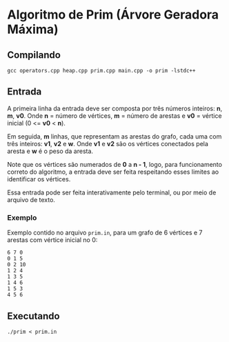 # Algoritmo de Prim (Árvore Geradora Máxima)

## Compilando
```
gcc operators.cpp heap.cpp prim.cpp main.cpp -o prim -lstdc++
```

## Entrada

A primeira linha da entrada deve ser composta por três números inteiros: **n**, **m**, **v0**. Onde **n** = número de vértices, **m** = número de arestas e **v0** = vértice inicial (0 <= **v0** < **n**).

Em seguida, **m** linhas, que representam as arestas do grafo, cada uma com três inteiros: **v1**, **v2** e **w**. Onde **v1** e **v2** são os vértices conectados pela aresta e **w** é o peso da aresta.

Note que os vértices são numerados de **0** a **n - 1**, logo, para funcionamento correto do algoritmo, a entrada deve ser feita respeitando esses limites ao identificar os vértices.

Essa entrada pode ser feita interativamente pelo terminal, ou por meio de arquivo de texto.

### Exemplo

Exemplo contido no arquivo `prim.in`, para um grafo de 6 vértices e 7 arestas com vértice inicial no 0:

```
6 7 0
0 1 5
0 2 10
1 2 4
1 3 5
1 4 6
1 5 3
4 5 6
```

## Executando

```
./prim < prim.in
```